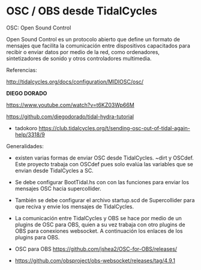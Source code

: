 # OSC / OBS desde TidalCycles

OSC: Open Sound Control

Open Sound Control es un protocolo abierto que define un formato de mensajes que facilita la comunicación entre dispositivos capacitados para recibir o enviar datos por medio de la red, como ordenadores, sintetizadores de sonido y otros controladores multimedia.

Referencias:

http://tidalcycles.org/docs/configuration/MIDIOSC/osc/

 **DIEGO DORADO**

https://www.youtube.com/watch?v=t6KZ03Wp66M

https://github.com/diegodorado/tidal-hydra-tutorial
- tadokoro https://club.tidalcycles.org/t/sending-osc-out-of-tidal-again-help/3318/9

Generalidades:

- existen varias formas de enviar OSC desde TidalCycles. ~dirt y OSCdef. Este proyecto trabaja con OSCdef pues solo evalúa las variables que se envian desde TidalCycles a SC.

- Se debe configurar BootTidal.hs con con las funciones para enviar los mensajes OSC hacia supercollider.

- También se debe configurar el archivo startup.scd de Supercollider para que reciva y envie los mensajes de TidalCycles.

- La comunicación entre TidalCycles y OBS se hace por medio de un plugins de OSC para OBS, quien a su vez trabaja con otro plugins de OBS para conexiones websocket. A continuación los enlaces de los plugins para OBS.

- OSC para OBS https://github.com/jshea2/OSC-for-OBS/releases/
- https://github.com/obsproject/obs-websocket/releases/tag/4.9.1
